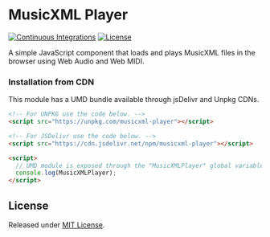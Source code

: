 # MusicXML Player

[![Continuous Integrations](https://github.com/infojunkie/musicxml-player/actions/workflows/continuous-integrations.yaml/badge.svg?branch=main)](https://github.com/infojunkie/musicxml-player/actions/workflows/continuous-integrations.yaml)
[![License](https://badgen.net/github/license/infojunkie/musicxml-player)](./LICENSE)

A simple JavaScript component that loads and plays MusicXML files in the browser using Web Audio and Web MIDI.

### Installation from CDN

This module has a UMD bundle available through jsDelivr and Unpkg CDNs.

```html
<!-- For UNPKG use the code below. -->
<script src="https://unpkg.com/musicxml-player"></script>

<!-- For JSDelivr use the code below. -->
<script src="https://cdn.jsdelivr.net/npm/musicxml-player"></script>

<script>
  // UMD module is exposed through the "MusicXMLPlayer" global variable.
  console.log(MusicXMLPlayer);
</script>
```

## License

Released under [MIT License](./LICENSE).
